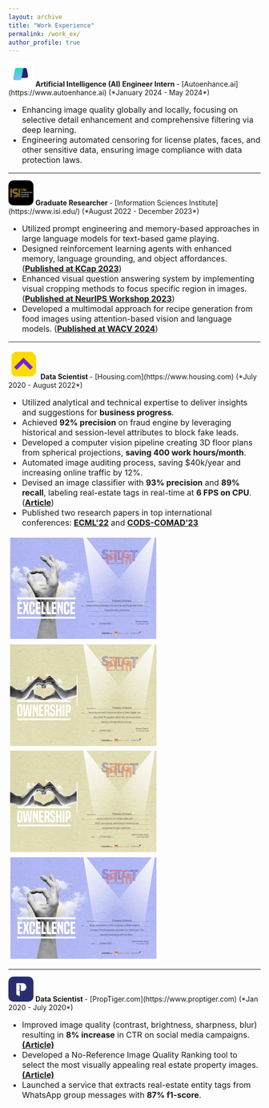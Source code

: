 ```yaml
---
layout: archive
title: "Work Experience"
permalink: /work_ex/
author_profile: true
---
```


<img src="/images/autoenhance.jpeg" alt="Autoenhance logo" style=" align: top; height: 50px; width:50px; background-size: cover; border-radius: 10px"/>
<b> Artificial Intelligence (AI) Engineer Intern </b> - [Autoenhance.ai](https://www.autoenhance.ai) (*January 2024 - May 2024*) 

 <div style="font-size: 16px;">
 <ul>
    <li> Enhancing image quality globally and locally, focusing on selective detail enhancement and comprehensive filtering via deep learning. </li>
    <li> Engineering automated censoring for license plates, faces, and other sensitive data, ensuring image compliance with data protection laws. </li>
 </ul>

</div>
<hr />
<img src="/images/usc-isi.png" alt="USC-ISI logo" style=" align: top; height: 50px; width:50px; background-size: cover; border-radius: 10px"/>
<b> Graduate Researcher </b> - [Information Sciences Institute](https://www.isi.edu/) (*August 2022 - December 2023*) 

<div style="font-size: 16px;">
 <ul>
<li> Utilized prompt engineering and memory-based approaches in large language models for text-based game playing. </li>
<li> Designed reinforcement learning agents with enhanced memory, language grounding, and object affordances. (<a href="https://arxiv.org/abs/2305.05091"><b>Published at KCap 2023</b></a>)   </li>
<li> Enhanced visual question answering system by implementing visual cropping methods to focus specific region in images.
(<a href="https://arxiv.org/abs/2310.16033"><b>Published at NeurIPS Workshop 2023</b></a>)   </li>
<li> Developed a multimodal approach for recipe generation from food images using attention-based vision and language models. 
(<a href="https://arxiv.org/abs/2308.14391"><b>Published at WACV 2024</b></a>)   </li>
   </ul>

</div>
<hr />
<img src="/images/housing_logo.png" alt="Housing logo" style=" align: top; height: 60px; width:60px; background-size: cover; border-radius: 98px"/>
<b> Data Scientist </b> - [Housing.com](https://www.housing.com) (*July 2020 - August 2022*) 
<div style="font-size: 16px;">
 <ul>
    <li> Utilized analytical and technical expertise to deliver insights and suggestions for <b>business progress</b>. </li>
    <li> Achieved <b>92% precision</b> on fraud engine by leveraging historical and session-level attributes to block fake leads. </li>
    <li> Developed a computer vision pipeline creating 3D floor plans from spherical projections, <b>saving 400 work hours/month</b>. </li>
    <li> Automated image auditing process, saving $40k/year and increasing online traffic by 12%. </li>
    <li> Devised an image classifier with <b>93% precision</b> and <b>89% recall</b>, labeling real-estate tags in real-time at <b>6 FPS on CPU</b>. 
    (<a href="https://medium.com/engineering-housing/re-tagger-a-light-weight-real-estate-image-classifier-43573d915b6"><b>Article</b></a>)   </li>
    <li> Published two research papers in top international conferences: 
    <a href="https://link.springer.com/chapter/10.1007/978-3-031-26422-1_44"><b>ECML'22</b></a> and
    <a href="https://dl.acm.org/doi/abs/10.1145/3570991.3571060"><b>CODS-COMAD’23</b></a> </li>
 </ul>
  </div>

<div>
<a class="image-link" href="/images/carousel1-4.png"><img src="/images/carousel1-4-small.png" alt="image"></a>
<a class="image-link" href="/images/carousel1-3.png"><img src="/images/carousel1-3-small.png" alt="image"></a>
<a class="image-link" href="/images/carousel1-2.png"><img src="/images/carousel1-2-small.png" alt="image"></a>
<a class="image-link" href="/images/carousel1-1.png"><img src="/images/carousel1-1-small.png" alt="image"></a>
  </div>


<hr />
<img src="/images/proptiger.png" alt="Proptiger logo" style="height: 50px; width:50px; background-size: cover; border-radius: 10px"/>
<b> Data Scientist </b> - [PropTiger.com](https://www.proptiger.com) (*Jan 2020 - July 2020*)
<div style="font-size: 16px;">
 <ul>
<li> Improved image quality (contrast, brightness, sharpness, blur) resulting in <b>8% increase</b> in CTR on social media campaigns. 
<a href="https://medium.com/engineering-housing/real-estate-image-quality-enhancement-a9242b5b052c"><b>(Article)</b></a></li>
<li> Developed a No-Reference Image Quality Ranking tool to select the most visually appealing real estate property images. 
<a href="https://medium.com/engineering-housing/image-scoring-allocating-percentage-score-to-images-for-their-quality-6169abbf850e"><b>(Article)</b></a></li>
<li> Launched a service that extracts real-estate entity tags from WhatsApp group messages with <b>87% f1-score</b>. </li>

 </ul>
</div>
